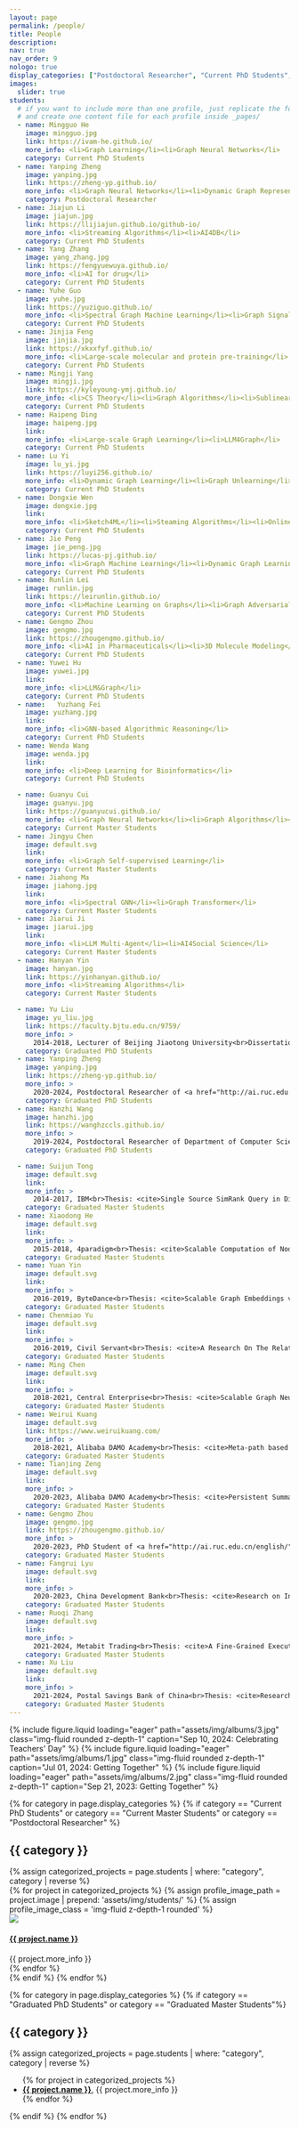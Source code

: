 ```yaml
---
layout: page
permalink: /people/
title: People
description: 
nav: true
nav_order: 9
nologo: true
display_categories: ["Postdoctoral Researcher", "Current PhD Students", "Current Master Students", "Graduated PhD Students", "Graduated Master Students"]
images:
  slider: true
students:
  # if you want to include more than one profile, just replicate the following block
  # and create one content file for each profile inside _pages/
  - name: Mingguo He
    image: mingguo.jpg
    link: https://ivam-he.github.io/
    more_info: <li>Graph Learning</li><li>Graph Neural Networks</li>
    category: Current PhD Students
  - name: Yanping Zheng
    image: yanping.jpg
    link: https://zheng-yp.github.io/
    more_info: <li>Graph Neural Networks</li><li>Dynamic Graph Representation Learning</li>
    category: Postdoctoral Researcher
  - name: Jiajun Li
    image: jiajun.jpg
    link: https://llijiajun.github.io/github-io/
    more_info: <li>Streaming Algorithms</li><li>AI4DB</li>
    category: Current PhD Students
  - name: Yang Zhang
    image: yang_zhang.jpg
    link: https://fengyuewuya.github.io/
    more_info: <li>AI for drug</li>
    category: Current PhD Students
  - name: Yuhe Guo
    image: yuhe.jpg
    link: https://yuziguo.github.io/
    more_info: <li>Spectral Graph Machine Learning</li><li>Graph Signal Processing</li>
    category: Current PhD Students
  - name: Jinjia Feng
    image: jinjia.jpg
    link: https://xkxxfyf.github.io/
    more_info: <li>Large-scale molecular and protein pre-training</li>
    category: Current PhD Students
  - name: Mingji Yang
    image: mingji.jpg
    link: https://kyleyoung-ymj.github.io/
    more_info: <li>CS Theory</li><li>Graph Algorithms</li><li>Sublinear Algorithms</li>
    category: Current PhD Students
  - name: Haipeng Ding
    image: haipeng.jpg
    link: 
    more_info: <li>Large-scale Graph Learning</li><li>LLM4Graph</li>
    category: Current PhD Students
  - name: Lu Yi
    image: lu_yi.jpg
    link: https://luyi256.github.io/
    more_info: <li>Dynamic Graph Learning</li><li>Graph Unlearning</li><li>Scalable Algorithms</li>
    category: Current PhD Students
  - name: Dongxie Wen
    image: dongxie.jpg
    link: 
    more_info: <li>Sketch4ML</li><li>Steaming Algorithms</li><li>Online Learning</li>
    category: Current PhD Students
  - name: Jie Peng
    image: jie_peng.jpg
    link: https://lucas-pj.github.io/
    more_info: <li>Graph Machine Learning</li><li>Dynamic Graph Learning</li>
    category: Current PhD Students
  - name: Runlin Lei
    image: runlin.jpg
    link: https://leirunlin.github.io/
    more_info: <li>Machine Learning on Graphs</li><li>Graph Adversarial Attack & Defense</li><li>LLM4Graph</li>
    category: Current PhD Students
  - name: Gengmo Zhou
    image: gengmo.jpg
    link: https://zhougengmo.github.io/
    more_info: <li>AI in Pharmaceuticals</li><li>3D Molecule Modeling</li>
    category: Current PhD Students
  - name: Yuwei Hu
    image: yuwei.jpg
    link: 
    more_info: <li>LLM&Graph</li>
    category: Current PhD Students
  - name:   Yuzhang Fei
    image: yuzhang.jpg
    link: 
    more_info: <li>GNN-based Algorithmic Reasoning</li>
    category: Current PhD Students
  - name: Wenda Wang
    image: wenda.jpg
    link: 
    more_info: <li>Deep Learning for Bioinformatics</li>
    category: Current PhD Students

  - name: Guanyu Cui
    image: guanyu.jpg
    link: https://guanyucui.github.io/
    more_info: <li>Graph Neural Networks</li><li>Graph Algorithms</li><li>Graph Algorithm Alignment</li>
    category: Current Master Students
  - name: Jingyu Chen
    image: default.svg
    link: 
    more_info: <li>Graph Self-supervised Learning</li>
    category: Current Master Students
  - name: Jiahong Ma
    image: jiahong.jpg
    link: 
    more_info: <li>Spectral GNN</li><li>Graph Transformer</li>
    category: Current Master Students
  - name: Jiarui Ji
    image: jiarui.jpg
    link: 
    more_info: <li>LLM Multi-Agent</li><li>AI4Social Science</li>
    category: Current Master Students
  - name: Hanyan Yin
    image: hanyan.jpg
    link: https://yinhanyan.github.io/
    more_info: <li>Streaming Algorithms</li>
    category: Current Master Students

  - name: Yu Liu
    image: yu_liu.jpg
    link: https://faculty.bjtu.edu.cn/9759/
    more_info: >
      2014-2018, Lecturer of Beijing Jiaotong University<br>Dissertation: <cite>Structural-Based Approximate Algorithms for Massive Graphs</cite> (基于网络结构的大图近似算法)<br>(co-supervised with <a href="https://www.cs.helsinki.fi/u/jilu/">Jiaheng Lu</a>), Former Peking University Boya Postdoctoral Fellowship (Outstanding Postdoctoral)
    category: Graduated PhD Students
  - name: Yanping Zheng
    image: yanping.jpg
    link: https://zheng-yp.github.io/
    more_info: >
      2020-2024, Postdoctoral Researcher of <a href="http://ai.ruc.edu.cn/english/">Gaoling School of Artificial Intelligence</a>, <a href="https://en.ruc.edu.cn/">Renmin University of China</a><br>Dissertation: <cite>Research on Key Technologies of Dynamic Graph Neural Network</cite> (动态图神经网络关键技术研究) 
    category: Graduated PhD Students
  - name: Hanzhi Wang
    image: hanzhi.jpg
    link: https://wanghzccls.github.io/
    more_info: >
      2019-2024, Postdoctoral Researcher of Department of Computer Science (DIKU), <a href="https://www.ku.dk/english/">University of Copenhagen (UCPH)</a><br>Dissertation: <cite>Efficient Random-Walk Probability Computations on Large-Scale Graphs</cite> (大图上随机游走概率的高效计算)<br>Awards: Baidu Scholarship, MSRA Fellowship, Wu Yuzhang Scholarship, National Scholarship
    category: Graduated PhD Students

  - name: Suijun Tong
    image: default.svg
    link: 
    more_info: >
      2014-2017, IBM<br>Thesis: <cite>Single Source SimRank Query in Distributed System</cite> (大图邻近度计算关键技术研究)
    category: Graduated Master Students
  - name: Xiaodong He
    image: default.svg
    link: 
    more_info: >
      2015-2018, 4paradigm<br>Thesis: <cite>Scalable Computation of Node Proximity on Large Graphs</cite> (大图邻近度计算关键技术研究)
    category: Graduated Master Students
  - name: Yuan Yin
    image: default.svg
    link: 
    more_info: >
      2016-2019, ByteDance<br>Thesis: <cite>Scalable Graph Embeddings via Sparse Transpose Proximities</cite> (支持有向图的高效图表示学习算法STRAP)
    category: Graduated Master Students
  - name: Chenmiao Yu
    image: default.svg
    link: 
    more_info: >
      2016-2019, Civil Servant<br>Thesis: <cite>A Research On The Relationship Between Traditional Graph Embedding Methods And Graph Convolutional Neural Networks</cite> (传统图嵌入方法与图卷积神经网络关系探究)
    category: Graduated Master Students
  - name: Ming Chen
    image: default.svg
    link: 
    more_info: >
      2018-2021, Central Enterprise<br>Thesis: <cite>Scalable Graph Neural Networks via Bidirectional Propagation</cite> (可扩展的双向传播图神经网络, Outstanding master degree thesis of Renmin University of China)
    category: Graduated Master Students
  - name: Weirui Kuang
    image: default.svg
    link: https://www.weiruikuang.com/
    more_info: >
      2018-2021, Alibaba DAMO Academy<br>Thesis: <cite>Meta-path based Contrastive Multi-View Representation Learning on Heterogeneous Graphs</cite> (基于元路径的异构网络多视角对比学习)
    category: Graduated Master Students
  - name: Tianjing Zeng
    image: default.svg
    link: 
    more_info: >
      2020-2023, Alibaba DAMO Academy<br>Thesis: <cite>Persistent Summaries</cite> (持久化数据摘要)
    category: Graduated Master Students
  - name: Gengmo Zhou
    image: gengmo.jpg
    link: https://zhougengmo.github.io/
    more_info: >
      2020-2023, PhD Student of <a href="http://ai.ruc.edu.cn/english/">Gaoling School of Artificial Intelligence</a>, <a href="https://en.ruc.edu.cn/">Renmin University of China</a><br>Thesis: <cite>Uni-Mol: A Universal 3D Molecular Representation Learning Framework</cite> (Uni-Mol：通用3D分子表示学习框架)
    category: Graduated Master Students
  - name: Fangrui Lyu
    image: default.svg
    link: 
    more_info: >
      2020-2023, China Development Bank<br>Thesis: <cite>Research on Intelligent Compression Algorithm Based on Log Data</cite> (基于日志数据的智能压缩算法研究) 
    category: Graduated Master Students
  - name: Ruoqi Zhang
    image: default.svg
    link: 
    more_info: >
      2021-2024, Metabit Trading<br>Thesis: <cite>A Fine-Grained Execution Optimization Algorithm Based on Deep Reinforcement Learning</cite> (基于深度强化学习的细粒度交易执行算法)
    category: Graduated Master Students
  - name: Xu Liu
    image: default.svg
    link: 
    more_info: >
      2021-2024, Postal Savings Bank of China<br>Thesis: <cite>Research on Inductive Bias in Stock Price Prediction</cite> (股票价格预测的归纳偏置研究)
    category: Graduated Master Students
---
```


<swiper-container keyboard="true" navigation="true" pagination="true" pagination-clickable="true" pagination-dynamic-bullets="true" rewind="true" autoplay-delay="5000" autoplay-disable-on-interaction="true">
  <swiper-slide>{% include figure.liquid loading="eager" path="assets/img/albums/3.jpg" class="img-fluid rounded z-depth-1" caption="Sep 10, 2024: Celebrating Teachers' Day" %}</swiper-slide>
  <swiper-slide>{% include figure.liquid loading="eager" path="assets/img/albums/1.jpg" class="img-fluid rounded z-depth-1" caption="Jul 01, 2024: Getting Together" %}</swiper-slide>
  <swiper-slide>{% include figure.liquid loading="eager" path="assets/img/albums/2.jpg" class="img-fluid rounded z-depth-1" caption="Sep 21, 2023: Getting Together" %}</swiper-slide>
</swiper-container>

{% for category in page.display_categories %}
  {% if category == "Current PhD Students" or category == "Current Master Students" or category == "Postdoctoral Researcher" %}
  <h2 class="category">{{ category }}</h2>
  {% assign categorized_projects = page.students | where: "category", category | reverse %}
  <div class="row row-cols-2 row-cols-md-4">
  {% for project in categorized_projects %}
    {% assign profile_image_path = project.image | prepend: 'assets/img/students/' %}
    {% assign profile_image_class = 'img-fluid z-depth-1 rounded' %}
    <div class="col my-1 px-1">
      <div class="card hoverable h-100">
        <div class="col">
          <a href="{{ project.link }}" class="no-decoration">
            <img
              src="{{ profile_image_path | prepend: site.baseurl }}"
              class="img-fluid rounded-start"
              loading="lazy"
            />
          </a>
        </div>
        <div class="col">
          <div class="card-body p-3">
              <h4 class="card-title text-center"><a href="{{ project.link }}"><b>{{ project.name }}</b></a></h4>
              <div class="card-text text-center">{{ project.more_info }}</div>
          </div>
        </div>
      </div>
    </div>
  {% endfor %}
  </div>
  {% endif %}
{% endfor %}

{% for category in page.display_categories %}
  {% if category ==  "Graduated PhD Students" or category == "Graduated Master Students"%}
  <h2 class="category mt-3">{{ category }}</h2>
  {% assign categorized_projects = page.students | where: "category", category | reverse %}
  <ul>
  {% for project in categorized_projects %}
      <li class="mb-1"><a href="{{ project.link }}"><b>{{ project.name }}</b></a>, {{ project.more_info }}</li>
  {% endfor %}
  </ul>
  {% endif %}
{% endfor %}